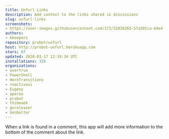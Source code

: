 ```yaml
---
title: Unfurl Links
description: Add context to the links shared in discussions
slug: unfurl-links
screenshots:
- https://user-images.githubusercontent.com/173/32036265-57a501ca-b9e4-11e7-9db3-52374fb7290c.png
authors:
- bkeepers
repository: probot/unfurl
host: http://probot-unfurl.herokuapp.com
stars: 67
updated: 2020-03-17 12:19:34 UTC
installations: 325
organizations:
- overtrue
- PowerShell
- HeroTransitions
- reactiveui
- Eugeny
- apereo
- probot
- thibmaek
- goreleaser
- benbalter
---
```


When a link is found in a comment, this app will add more information to the bottom of the comment about the link.
